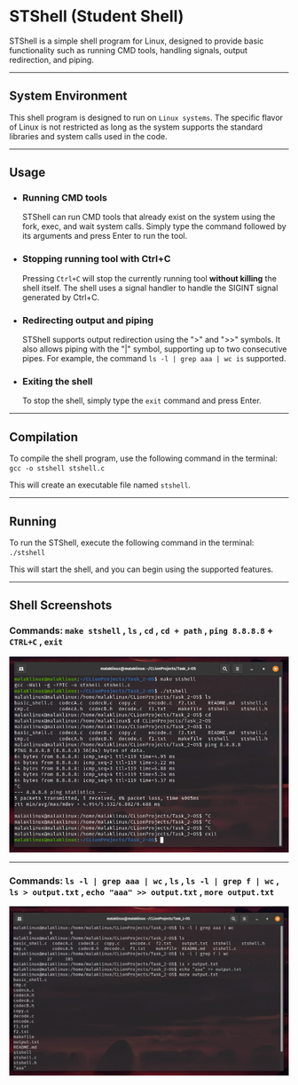 # STShell (Student Shell)

STShell is a simple shell program for Linux, designed to provide basic functionality such as running CMD tools, handling
signals, output redirection, and piping.

---

## System Environment

This shell program is designed to run on `Linux systems`. The specific flavor of Linux is not restricted as long as the
system supports the standard libraries and system calls used in the code.

---

## Usage

* ### Running CMD tools
  STShell can run CMD tools that already exist on the system using the fork, exec, and wait system calls. Simply type
  the command followed by its arguments and press Enter to run the tool.

* ### Stopping running tool with Ctrl+C
  Pressing `Ctrl+C` will stop the currently running tool **without killing** the shell itself. The shell uses a signal handler
  to handle the SIGINT signal generated by Ctrl+C.

* ### Redirecting output and piping
  STShell supports output redirection using the ">" and ">>" symbols. It also allows piping with the "|" symbol,
  supporting up to two consecutive pipes. For example, the command `ls -l | grep aaa | wc is` supported.

* ### Exiting the shell
  To stop the shell, simply type the `exit` command and press Enter.

---

## Compilation

To compile the shell program, use the following command in the terminal:
`gcc -o stshell stshell.c`

This will create an executable file named `stshell`.

---

## Running

To run the STShell, execute the following command in the terminal: `./stshell`

This will start the shell, and you can begin using the supported features.

---

## Shell Screenshots

### Commands: `make stshell` , `ls` , `cd` , `cd + path` , `ping 8.8.8.8` + `CTRL+C` , `exit`
![1.png](screenshots/1.png)

---

### Commands: `ls -l | grep aaa | wc` , `ls` , `ls -l | grep f | wc` , `ls > output.txt` , `echo "aaa" >> output.txt` , `more output.txt`

![2.png](screenshots/2.png)